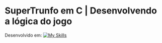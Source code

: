 # SuperTrunfo em C | Desenvolvendo a lógica do jogo

Desenvolvido em: 
[![My Skills](https://skillicons.dev/icons?i=c)](https://skillicons.dev)
